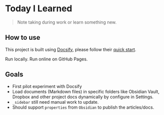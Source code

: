 # Today I Learned

> Note taking during work or learn something new.

## How to use

This project is built using [Docsify](https://docsify.js.org/), please follow their [quick start](https://docsify.js.org/#/quickstart).

Run locally.
Run online on GitHub Pages.

## Goals

- First pilot experiment with Docsify
- Load documents (Markdown files) in specific folders like Obsidian Vault, Dropbox and other project docs dynamically by configure in Settings.
- `_sidebar` still need manual work to update.
- Should support `properties` from `Obsidian` to publish the articles/docs.
